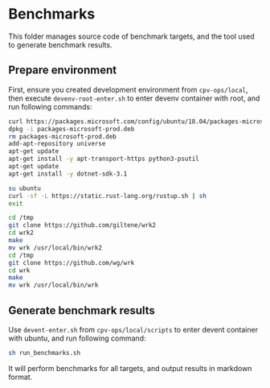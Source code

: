 # Benchmarks

This folder manages source code of benchmark targets, and the tool used to generate benchmark results.

## Prepare environment

First, ensure you created development environment from `cpv-ops/local`, then execute `devenv-root-enter.sh` to enter devenv container with root, and run following commands:

``` sh
curl https://packages.microsoft.com/config/ubuntu/18.04/packages-microsoft-prod.deb -o packages-microsoft-prod.deb
dpkg -i packages-microsoft-prod.deb
rm packages-microsoft-prod.deb
add-apt-repository universe
apt-get update
apt-get install -y apt-transport-https python3-psutil
apt-get update
apt-get install -y dotnet-sdk-3.1

su ubuntu
curl -sf -L https://static.rust-lang.org/rustup.sh | sh
exit

cd /tmp
git clone https://github.com/giltene/wrk2
cd wrk2
make
mv wrk /usr/local/bin/wrk2
cd /tmp
git clone https://github.com/wg/wrk
cd wrk
make
mv wrk /usr/local/bin/wrk
```

## Generate benchmark results

Use `devent-enter.sh` from `cpv-ops/local/scripts` to enter devent container with ubuntu, and run following command:

``` sh
sh run_benchmarks.sh
```

It will perform benchmarks for all targets, and output results in markdown format.
